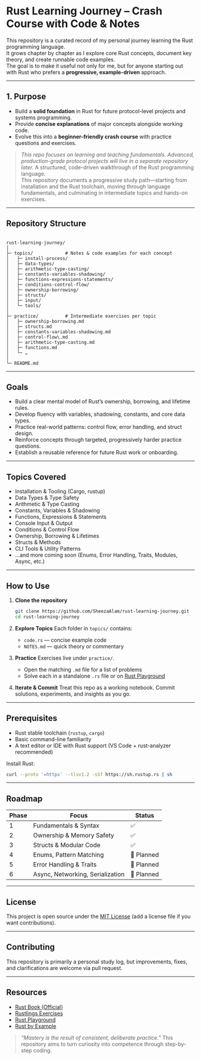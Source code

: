 
# Rust Learning Journey – Crash Course with Code & Notes

This repository is a curated record of my personal journey learning the Rust programming language.  
It grows chapter by chapter as I explore core Rust concepts, document key theory, and create runnable code examples.  
The goal is to make it useful not only for me, but for anyone starting out with Rust who prefers a **progressive, example-driven** approach.

---

## 1. Purpose

- Build a **solid foundation** in Rust for future protocol-level projects and systems programming.
- Provide **concise explanations** of major concepts alongside working code.
- Evolve this into a **beginner-friendly crash course** with practice questions and exercises.

> *This repo focuses on learning and teaching fundamentals. Advanced, production-grade protocol projects will live in a separate repository later.*
A structured, code-driven walkthrough of the Rust programming language.  
This repository documents a progressive study path—starting from installation and the Rust toolchain, moving through language fundamentals, and culminating in intermediate topics and hands-on exercises.

---

##  Repository Structure

```

rust-learning-journey/
│
├─ topics/            # Notes & code examples for each concept
│   ├─ install-process/
│   ├─ data-types/
│   ├─ arithmetic-type-casting/
│   ├─ constants-variables-shadowing/
│   ├─ functions-expressions-statements/
│   ├─ conditions-control-flow/
│   ├─ ownership-borrowing/
│   ├─ structs/
│   ├─ input/
│   └─ tools/
│
├─ practice/          # Intermediate exercises per topic
│   ├─ ownership-borrowing.md
│   ├─ structs.md
│   ├─ constants-variables-shadowing.md
│   ├─ control-flow\.md
│   ├─ arithmetic-type-casting.md
│   ├─ functions.md
│   └─ …
│
└─ README.md          

````

---

##  Goals

- Build a clear mental model of Rust’s ownership, borrowing, and lifetime rules.
- Develop fluency with variables, shadowing, constants, and core data types.
- Practice real-world patterns: control flow, error handling, and struct design.
- Reinforce concepts through targeted, progressively harder practice questions.
- Establish a reusable reference for future Rust work or onboarding.

---

##  Topics Covered

- Installation & Tooling (Cargo, rustup)
- Data Types & Type Safety
- Arithmetic & Type Casting
- Constants, Variables & Shadowing
- Functions, Expressions & Statements
- Console Input & Output
- Conditions & Control Flow
- Ownership, Borrowing & Lifetimes
- Structs & Methods
- CLI Tools & Utility Patterns
- …and more coming soon (Enums, Error Handling, Traits, Modules, Async, etc.)

---

##  How to Use

1. **Clone the repository**
   ```bash
   git clone https://github.com/SheezaAlam/rust-learning-journey.git
   cd rust-learning-journey


2. **Explore Topics**
   Each folder in `topics/` contains:

   * `code.rs` — concise example code
   * `NOTES.md` — quick theory or commentary

3. **Practice**
   Exercises live under `practice/`.

   * Open the matching `.md` file for a list of problems
   * Solve each in a standalone `.rs` file or on [Rust Playground](https://play.rust-lang.org)

4. **Iterate & Commit**
   Treat this repo as a working notebook. Commit solutions, experiments, and insights as you go.

---

##  Prerequisites

* Rust stable toolchain (`rustup`, `cargo`)
* Basic command-line familiarity
* A text editor or IDE with Rust support (VS Code + rust-analyzer recommended)

Install Rust:

```bash
curl --proto '=https' --tlsv1.2 -sSf https://sh.rustup.rs | sh
```

---

##  Roadmap

| Phase | Focus                            | Status     |
| ----- | -------------------------------- | ---------- |
| 1     | Fundamentals & Syntax            | ✅          |
| 2     | Ownership & Memory Safety        | ✅          |
| 3     | Structs & Modular Code           | ✅          |
| 4     | Enums, Pattern Matching          | 🚧 Planned |
| 5     | Error Handling & Traits          | 🚧 Planned |
| 6     | Async, Networking, Serialization | 🚧 Planned |

---

##  License

This project is open source under the [MIT License](LICENSE) (add a license file if you want contributions).

---

##  Contributing

This repository is primarily a personal study log, but improvements, fixes, and clarifications are welcome via pull request.

---

##  Resources

* [Rust Book (Official)](https://doc.rust-lang.org/book/)
* [Rustlings Exercises](https://github.com/rust-lang/rustlings)
* [Rust Playground](https://play.rust-lang.org)
* [Rust by Example](https://doc.rust-lang.org/rust-by-example/)


> *“Mastery is the result of consistent, deliberate practice.”*
> This repository aims to turn curiosity into competence through step-by-step coding.

